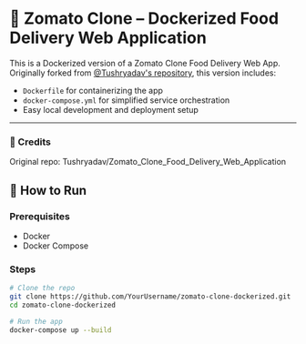 # 🍔 Zomato Clone – Dockerized Food Delivery Web Application

This is a Dockerized version of a Zomato Clone Food Delivery Web App. Originally forked from [@Tushryadav's repository](https://github.com/Tushryadav/Zomato_Clone_Food_Delivery_Web_Application), this version includes:

- `Dockerfile` for containerizing the app
- `docker-compose.yml` for simplified service orchestration
- Easy local development and deployment setup

---
### 🙌 Credits

Original repo: Tushryadav/Zomato_Clone_Food_Delivery_Web_Application

## 🚀 How to Run

### Prerequisites

- Docker
- Docker Compose

### Steps

```bash
# Clone the repo
git clone https://github.com/YourUsername/zomato-clone-dockerized.git
cd zomato-clone-dockerized

# Run the app
docker-compose up --build
